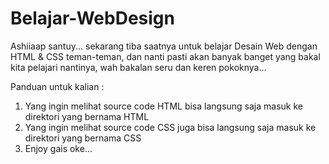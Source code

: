 # Belajar-WebDesign
Ashiiaap santuy... sekarang tiba saatnya untuk belajar Desain Web dengan HTML & CSS teman-teman, dan nanti pasti akan banyak banget yang bakal kita pelajari nantinya, wah bakalan seru dan keren pokoknya...

Panduan untuk kalian : 
1. Yang ingin melihat source code HTML bisa langsung saja masuk ke direktori yang bernama HTML
2. Yang ingin melihat source code CSS  juga bisa langsung saja masuk ke direktori yang bernama CSS
3. Enjoy gais oke...
